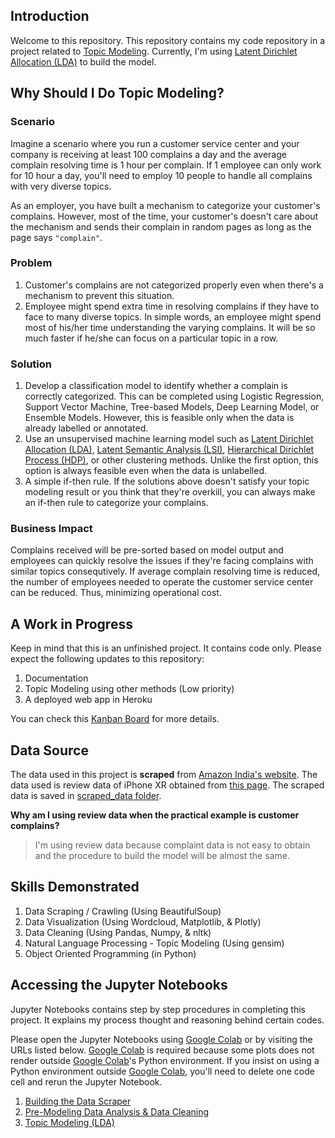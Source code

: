 ## Introduction

Welcome to this repository. This repository contains my code repository in a project related to [Topic Modeling](https://en.wikipedia.org/wiki/Topic_model). Currently, I'm using [Latent Dirichlet Allocation (LDA)](https://en.wikipedia.org/wiki/Latent_Dirichlet_allocation) to build the model.

## Why Should I Do Topic Modeling?

### Scenario

Imagine a scenario where you run a customer service center and your company is receiving at least 100 complains a day and the average complain resolving time is 1 hour per complain. If 1 employee can only work for 10 hour a day, you'll need to employ 10 people to handle all complains with very diverse topics.

As an employer, you have built a mechanism to categorize your customer's complains. However, most of the time, your customer's doesn't care about the mechanism and sends their complain in random pages as long as the page says `"complain"`.

### Problem

1. Customer's complains are not categorized properly even when there's a mechanism to prevent this situation.
2. Employee might spend extra time in resolving complains if they have to face to many diverse topics. In simple words, an employee might spend most of his/her time understanding the varying complains. It will be so much faster if he/she can focus on a particular topic in a row.

### Solution

1. Develop a classification model to identify whether a complain is correctly categorized. This can be completed using Logistic Regression, Support Vector Machine, Tree-based Models, Deep Learning Model, or Ensemble Models. However, this is feasible only when the data is already labelled or annotated.
2. Use an unsupervised machine learning model such as [Latent Dirichlet Allocation (LDA)](https://en.wikipedia.org/wiki/Latent_Dirichlet_allocation), [Latent Semantic Analysis (LSI)](https://en.wikipedia.org/wiki/Latent_semantic_analysis), [Hierarchical Dirichlet Process (HDP)](https://en.wikipedia.org/wiki/Hierarchical_Dirichlet_process), or other clustering methods. Unlike the first option, this option is always feasible even when the data is unlabelled.
3. A simple if-then rule. If the solutions above doesn't satisfy your topic modeling result or you think that they're overkill, you can always make an if-then rule to categorize your complains.

### Business Impact

Complains received will be pre-sorted based on model output and employees can quickly resolve the issues if they're facing complains with similar topics consequtively. If average complain resolving time is reduced, the number of employees needed to operate the customer service center can be reduced. Thus, minimizing operational cost.

## A Work in Progress

Keep in mind that this is an unfinished project. It contains code only. Please expect the following updates to this repository:

1. Documentation
2. Topic Modeling using other methods (Low priority)
3. A deployed web app in Heroku

You can check this [Kanban Board](https://github.com/users/gstdl/projects/1) for more details.

## Data Source

The data used in this project is **scraped** from [Amazon India's website](https://www.amazon.in). The data used is review data of iPhone XR obtained from [this page](https://www.amazon.in/Apple-iPhone-XR-64GB-White/dp/B07JGXM9WN/ref=cm_cr_arp_d_bdcrb_top?ie=UTF8). The scraped data is saved in [scraped_data folder](scraped_data).

**Why am I using review data when the practical example is customer complains?**

> I'm using review data because complaint data is not easy to obtain and the procedure to build the model will be almost the same.

<!-- **Can I use this data for my personal projects?**

> Yes, you can use this data for your own projects. Besides of topic modeling, you can use it for text classification by using the rating score as label. However, I encourage you to scrape the data by yourself because you'll learn how to scrape data from the internet by doing so. -->

## Skills Demonstrated

1. Data Scraping / Crawling (Using BeautifulSoup)
2. Data Visualization (Using Wordcloud, Matplotlib, & Plotly)
3. Data Cleaning (Using Pandas, Numpy, & nltk)
4. Natural Language Processing - Topic Modeling (Using gensim)
5. Object Oriented Programming (in Python)

## Accessing the Jupyter Notebooks

Jupyter Notebooks contains step by step procedures in completing this project. It explains my process thought and reasoning behind certain codes.

Please open the Jupyter Notebooks using [Google Colab](https://colab.research.google.com) or by visiting the URLs listed below. [Google Colab](https://colab.research.google.com) is required because some plots does not render outside [Google Colab](https://colab.research.google.com)'s Python environment. If you insist on using a Python environment outside [Google Colab](https://colab.research.google.com), you'll need to delete one code cell and rerun the Jupyter Notebook.

1. [Building the Data Scraper](https://colab.research.google.com/github/gstdl/Amazon-IPhone-XR-Product-Review-Topic-Modeling/blob/master/jupyter_notebooks/1.%20Building%20the%20Data%20Scraper.ipynb)
2. [Pre-Modeling Data Analysis & Data Cleaning](https://colab.research.google.com/github/gstdl/Amazon-IPhone-XR-Product-Review-Topic-Modeling/blob/master/jupyter_notebooks/2.%20Pre%20Modeling%20Data%20Analysis%20%26%20Data%20Cleaning.ipynb)
3. [Topic Modeling (LDA)](https://colab.research.google.com/github/gstdl/Amazon-IPhone-XR-Product-Review-Topic-Modeling/blob/master/jupyter_notebooks/3.%20Topic%20Modeling%20(LDA).ipynb)